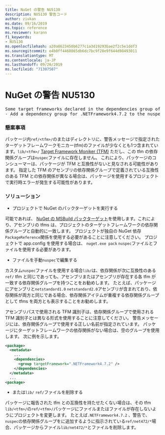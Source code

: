 ```yaml
---
title: NuGet の警告 NU5130
description: NU5130 警告コード
author: zivkan
ms.date: 09/16/2019
ms.topic: reference
ms.reviewer: karann
f1_keywords:
- NU5130
ms.openlocfilehash: a20a8623450b6277c1a3d19293bae2f2c5e1ddf3
ms.sourcegitcommit: e4b0ff4460865db6dc7bc9f20e9f644d98493011
ms.translationtype: MT
ms.contentlocale: ja-JP
ms.lasthandoff: 09/26/2019
ms.locfileid: "71307507"
---
```

# <a name="nuget-warning-nu5130"></a>NuGet の警告 NU5130

<pre>Some target frameworks declared in the dependencies group of the nuspec and the lib/ref folder have compatible matches, but not exact matches in the other location. Unless intentional, consult the list of actions below:
- Add a dependency group for .NETFramework4.7.2 to the nuspec</pre>

### <a name="issue"></a>懸案事項

パッケージ内`ref/<tfm>/`のまたはディレクトリに、警告メッセージで指定されたターゲットフレームワークモニカー(tfm)のファイルが少なくとも1つ含まれています。`lib/<tfm>/` [Target Framework Moniker (TFM)](../target-frameworks.md) ただし、この tfm の依存関係グループは`nuspec`ファイルに存在しません。 これにより、パッケージのコンシューマーは、パッケージが TFM と互換性がないと見なされる可能性があります。 指定した TFM のアセンブリの依存関係グループで定義されている互換性のある TFM との依存関係が異なる場合は、パッケージを使用するプロジェクトで実行時エラーが発生する可能性があります。

### <a name="solution"></a>ソリューション

* プロジェクトで NuGet のパックターゲットを実行する

可能であれば、 [NuGet の MSBuild パックターゲット](../msbuild-targets.md)を使用します。これにより、アセンブリの tfms は、プロジェクトのターゲットフレームワークの依存関係グループと自動的に一致します。 プロジェクトが独自の NuGet 依存`PackageReference`関係を使用する必要があることに注意してください。 プロジェクトで app.config を使用する場合は、 `nuget.exe pack` `nuspec`ファイルとファイルを使用する必要があります。

* ファイルを手動`nuspec`で編集する

カスタム`nuspec`ファイルを使用する場合`lib/`は、依存関係が次に互換性のある`ref/` tfm と同じであっても、アセンブリまたはアセンブリが存在する各 tfm が一致する依存関係グループを持つことをお勧めします。 たとえば、パッケージにアセンブリと`netstandard1.0` `netstandard2.0`アセンブリが含まれており、依存関係が両方と同じである場合、依存関係アイテムが重複する依存関係グループとして tfms を両方とも表示することをお勧めします。

アセンブリパスで使用される TFM 識別子は、依存関係グループで使用される TFM 識別子とは異なる形式を使用することに注意してください。 警告メッセージには、依存関係グループで使用する正しい名前が指定されています。 パッケージにターゲットフレームワークの依存関係がない場合は、空のグループを使用します。 次に例を示します。

```xml
<package>
  <metadata>
    ...
    <dependencies>
      <group targetFramework=".NETFramework4.7.2" />
    </dependencies>
  </metadata>
  ...
<package>
```

* または`lib/` `ref/`ファイルを削除する

パッケージに報告された tfm との互換性を持たせたくない場合は、その tfm `lib/<tfm>/`の`ref/<tfm>/`パッケージにファイルまたはファイルが存在しないようにプロジェクトを変更します。 たとえば`.NETFramework4.7.2` 、警告で、 `nuspec`の依存関係グループをに追加するように指示されている`ref/net472/*`場合、パッケージからファイル`lib/net472/*`とファイルを削除します。

